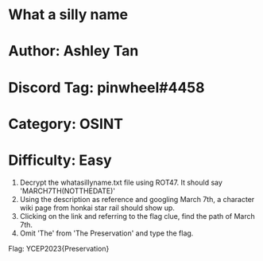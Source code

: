 What a silly name
===

# Author: Ashley Tan
# Discord Tag: pinwheel#4458
# Category: OSINT
# Difficulty: Easy

1. Decrypt the whatasillyname.txt file using ROT47. It should say 'MARCH7TH(NOTTHEDATE)'
2. Using the description as reference and googling March 7th, a character wiki page from honkai star rail should show up.
3. Clicking on the link and referring to the flag clue, find the path of March 7th.
4. Omit 'The' from 'The Preservation' and type the flag.

Flag: YCEP2023{Preservation}